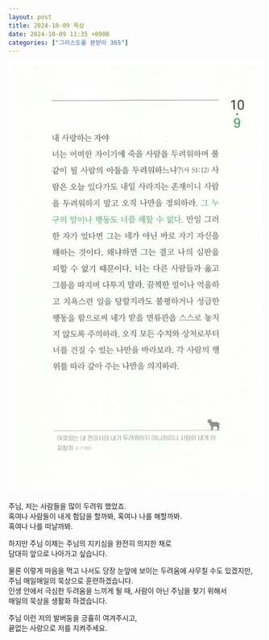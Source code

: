 ```yaml
---
layout: post
title: 2024-10-09 묵상
date: 2024-10-09 11:35 +0900
categories: ["그리스도를 본받아 365"]
---
```


![316.jpeg](../assets/img/%EA%B7%B8%EB%A6%AC%EC%8A%A4%EB%8F%84%EB%A5%BC-%EB%B3%B8%EB%B0%9B%EC%95%84-365/316.jpeg)

주님, 저는 사람들을 많이 두려워 했었죠.  
혹여나 사람들이 내게 험담을 할까봐, 혹여나 나를 해할까봐.  
혹여나 나를 떠날까봐.  

하지만 주님 이제는 주님의 지키심을 완전히 의지한 채로  
담대히 앞으로 나아가고 싶습니다.  

물론 이렇게 마음을 먹고 나서도 당장 눈앞에 보이는 두려움에 사무칠 수도 있겠지만,  
주님 매일매일의 묵상으로 훈련하겠습니다.  
인생 안에서 극심한 두려움을 느끼게 될 때, 사람이 아닌 주님을 찾기 위해서  
매일의 묵상을 생활화 하겠습니다.  

주님 이런 저의 발버둥을 긍휼히 여겨주시고,  
끝없는 사랑으로 저를 지켜주세요.
